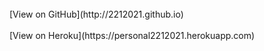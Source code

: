 <br>
[View on GitHub](http://2212021.github.io)
<br>
<br>
[View on Heroku](https://personal2212021.herokuapp.com)
